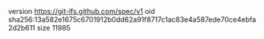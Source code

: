 version https://git-lfs.github.com/spec/v1
oid sha256:13a582e1675c6701912b0dd62a91f8717c1ac83e4a587ede70ce4ebfa2d2b611
size 11985
